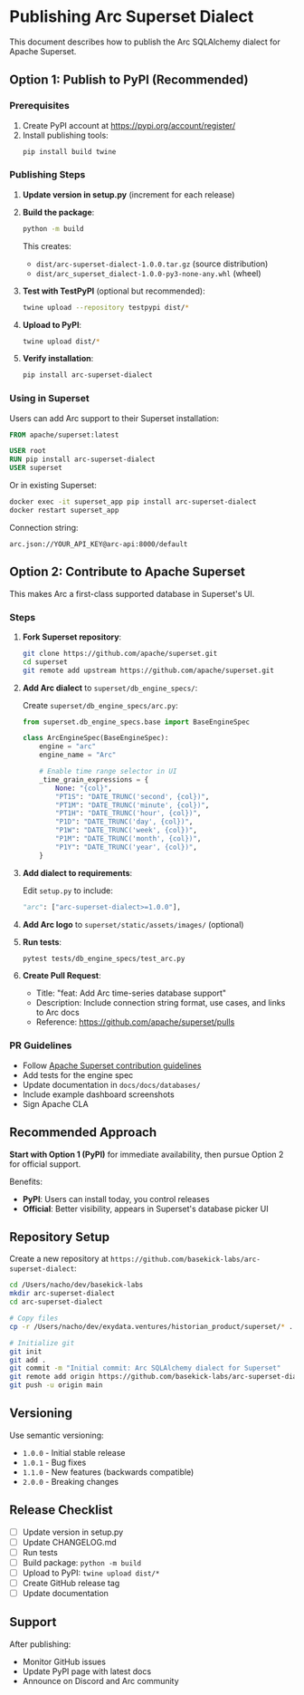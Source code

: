 # Publishing Arc Superset Dialect

This document describes how to publish the Arc SQLAlchemy dialect for Apache Superset.

## Option 1: Publish to PyPI (Recommended)

### Prerequisites

1. Create PyPI account at https://pypi.org/account/register/
2. Install publishing tools:
   ```bash
   pip install build twine
   ```

### Publishing Steps

1. **Update version in setup.py** (increment for each release)

2. **Build the package**:
   ```bash
   python -m build
   ```

   This creates:
   - `dist/arc-superset-dialect-1.0.0.tar.gz` (source distribution)
   - `dist/arc_superset_dialect-1.0.0-py3-none-any.whl` (wheel)

3. **Test with TestPyPI** (optional but recommended):
   ```bash
   twine upload --repository testpypi dist/*
   ```

4. **Upload to PyPI**:
   ```bash
   twine upload dist/*
   ```

5. **Verify installation**:
   ```bash
   pip install arc-superset-dialect
   ```

### Using in Superset

Users can add Arc support to their Superset installation:

```dockerfile
FROM apache/superset:latest

USER root
RUN pip install arc-superset-dialect
USER superset
```

Or in existing Superset:
```bash
docker exec -it superset_app pip install arc-superset-dialect
docker restart superset_app
```

Connection string:
```
arc.json://YOUR_API_KEY@arc-api:8000/default
```

## Option 2: Contribute to Apache Superset

This makes Arc a first-class supported database in Superset's UI.

### Steps

1. **Fork Superset repository**:
   ```bash
   git clone https://github.com/apache/superset.git
   cd superset
   git remote add upstream https://github.com/apache/superset.git
   ```

2. **Add Arc dialect** to `superset/db_engine_specs/`:

   Create `superset/db_engine_specs/arc.py`:
   ```python
   from superset.db_engine_specs.base import BaseEngineSpec

   class ArcEngineSpec(BaseEngineSpec):
       engine = "arc"
       engine_name = "Arc"

       # Enable time range selector in UI
       _time_grain_expressions = {
           None: "{col}",
           "PT1S": "DATE_TRUNC('second', {col})",
           "PT1M": "DATE_TRUNC('minute', {col})",
           "PT1H": "DATE_TRUNC('hour', {col})",
           "P1D": "DATE_TRUNC('day', {col})",
           "P1W": "DATE_TRUNC('week', {col})",
           "P1M": "DATE_TRUNC('month', {col})",
           "P1Y": "DATE_TRUNC('year', {col})",
       }
   ```

3. **Add dialect to requirements**:

   Edit `setup.py` to include:
   ```python
   "arc": ["arc-superset-dialect>=1.0.0"],
   ```

4. **Add Arc logo** to `superset/static/assets/images/` (optional)

5. **Run tests**:
   ```bash
   pytest tests/db_engine_specs/test_arc.py
   ```

6. **Create Pull Request**:
   - Title: "feat: Add Arc time-series database support"
   - Description: Include connection string format, use cases, and links to Arc docs
   - Reference: https://github.com/apache/superset/pulls

### PR Guidelines

- Follow [Apache Superset contribution guidelines](https://github.com/apache/superset/blob/master/CONTRIBUTING.md)
- Add tests for the engine spec
- Update documentation in `docs/docs/databases/`
- Include example dashboard screenshots
- Sign Apache CLA

## Recommended Approach

**Start with Option 1 (PyPI)** for immediate availability, then pursue Option 2 for official support.

Benefits:
- **PyPI**: Users can install today, you control releases
- **Official**: Better visibility, appears in Superset's database picker UI

## Repository Setup

Create a new repository at `https://github.com/basekick-labs/arc-superset-dialect`:

```bash
cd /Users/nacho/dev/basekick-labs
mkdir arc-superset-dialect
cd arc-superset-dialect

# Copy files
cp -r /Users/nacho/dev/exydata.ventures/historian_product/superset/* .

# Initialize git
git init
git add .
git commit -m "Initial commit: Arc SQLAlchemy dialect for Superset"
git remote add origin https://github.com/basekick-labs/arc-superset-dialect.git
git push -u origin main
```

## Versioning

Use semantic versioning:
- `1.0.0` - Initial stable release
- `1.0.1` - Bug fixes
- `1.1.0` - New features (backwards compatible)
- `2.0.0` - Breaking changes

## Release Checklist

- [ ] Update version in setup.py
- [ ] Update CHANGELOG.md
- [ ] Run tests
- [ ] Build package: `python -m build`
- [ ] Upload to PyPI: `twine upload dist/*`
- [ ] Create GitHub release tag
- [ ] Update documentation

## Support

After publishing:
- Monitor GitHub issues
- Update PyPI page with latest docs
- Announce on Discord and Arc community
